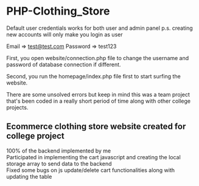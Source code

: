 # PHP-Clothing_Store
Default user credentials works for both user and admin panel
p.s. creating new accounts will only make you login as user

Email => test@test.com
Password => test123

First, you open website/connection.php file to change the username and password of database connection if different.

Second, you run the homepage/index.php file first to start surfing the website.

There are some unsolved errors but keep in mind this was a team project that's
been coded in a really short period of time along with other college projects.
<h2>Ecommerce clothing store website created for college project</h2>
100% of the backend implemented by me <br>
Participated in implementing the cart javascript and creating the local storage array to send data to the backend <br>
Fixed some bugs on js update/delete cart functionalities along with updating the table
